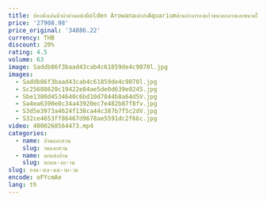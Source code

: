 ```yaml
---
title: ห้องนั่งเล่นน้ําผ้าม่านผนังGolden Arowanaเต่าถังAquariumด้านล่างกรองแก้วขนาดกลางและขนาดใหญ่การปรับแต่ง
price: '27908.98'
price_original: '34886.22'
currency: THB
discount: 20%
rating: 4.5
volume: 63
image: Saddb86f3baad43cab4c61859de4c9070l.jpg
images:
  - Saddb86f3baad43cab4c61859de4c9070l.jpg
  - Sc25688620c19422e84ae5de0d639e0245.jpg
  - Sbe1380d4534640c6bd10d7844b8a64d5V.jpg
  - Sa4ea6390e0c34a43920ec7e482b87f8fv.jpg
  - S3d5e3973a4624f138ca44c387b7f5c2dV.jpg
  - S32ce4653ff86467d9678ae5591dc2f66c.jpg
video: 4000268564473.mp4
categories:
  - name: บ้านและสวน
    slug: านและสวน
  - name: ตกแต่งบ้าน
    slug: ตกแต-งบ-าน
slug: องน-งเล-นน-าผ-าม
encode: oFYcmAe
lang: th
---
```

  